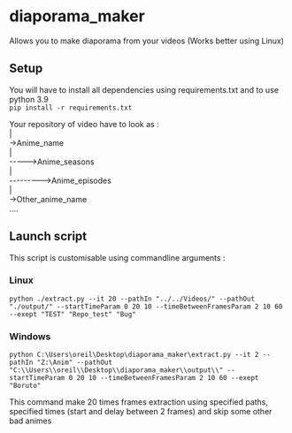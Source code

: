 # diaporama_maker  
Allows you to make diaporama from your videos (Works better using Linux) 
## Setup  
You will have to install all dependencies using requirements.txt and to use python 3.9   
``pip install -r requirements.txt``

Your repository of video have to look as :  
|  
->Anime_name  
|  
----->Anime_seasons    
|  
--------->Anime_episodes  
|  
->Other_anime_name  
....  
  
## Launch script  
This script is customisable using commandline arguments :  
### Linux
```shell  
python ./extract.py --it 20 --pathIn "../../Videos/" --pathOut "./output/" --startTimeParam 0 20 10 --timeBetweenFramesParam 2 10 60 --exept "TEST" "Repo_test" "Bug"    
```  
### Windows  
```shell 
python C:\Users\oreil\Desktop\diaporama_maker\extract.py --it 2 --pathIn "Z:\Anim" --pathOut "C:\\Users\\oreil\\Desktop\\diaporama_maker\\output\\" --startTimeParam 0 20 10 --timeBetweenFramesParam 2 10 60 --exept "Boruto"
```
This command make 20 times frames extraction using specified paths, specified times (start and delay between 2 frames) and skip some other bad animes

